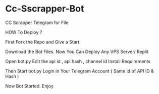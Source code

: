 # Cc-Sscrapper-Bot
CC Scrapper Telegram for File 

HOW To Deploy ?

First Fork the Repo and Give a Start.

Download the Bot Files.
Now You Can Deploy Any VPS Server/ Replit

Open bot.py
Edit the api id , api hash , channel id
Install Requirements

Then Start bot.py
Login in Your Telegram Account ( Same id of API ID & Hash )

Now Bot Started.
Enjoy
